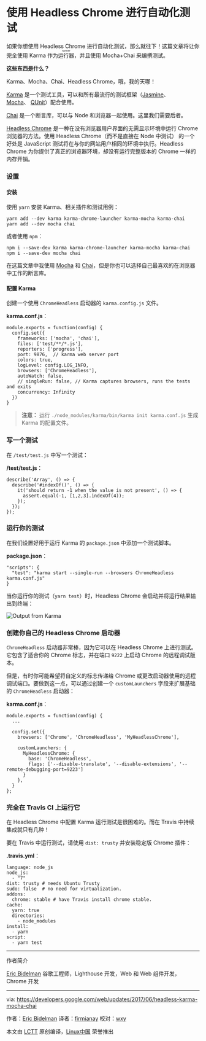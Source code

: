 使用 Headless Chrome 进行自动化测试
============================================================

如果你想使用 Headless Chrome 进行自动化测试，那么就往下！这篇文章将让你完全使用 Karma 作为<ruby>运行器<rt>runner</rt></ruby>，并且使用 Mocha+Chai 来编撰测试。

**这些东西是什么？**

Karma、Mocha、Chai、Headless Chrome，哦，我的天哪！

[Karma][2] 是一个测试工具，可以和所有最流行的测试框架（[Jasmine][3]、[Mocha][4]、 [QUnit][5]）配合使用。

[Chai][6] 是一个断言库，可以与 Node 和浏览器一起使用。这里我们需要后者。

[Headless Chrome][7] 是一种在没有浏览器用户界面的无需显示环境中运行 Chrome 浏览器的方法。使用 Headless Chrome（而不是直接在 Node 中测试） 的一个好处是 JavaScript 测试将在与你的网站用户相同的环境中执行。Headless Chrome 为你提供了真正的浏览器环境，却没有运行完整版本的 Chrome 一样的内存开销。

### 设置

#### 安装

使用 `yarn` 安装 Karma、相关插件和测试用例：

```
yarn add --dev karma karma-chrome-launcher karma-mocha karma-chai
yarn add --dev mocha chai
```

或者使用 `npm`：

```
npm i --save-dev karma karma-chrome-launcher karma-mocha karma-chai
npm i --save-dev mocha chai
```

在这篇文章中我使用 [Mocha][8] 和 [Chai][9]，但是你也可以选择自己最喜欢的在浏览器中工作的断言库。

#### 配置 Karma

创建一个使用 `ChromeHeadless` 启动器的 `karma.config.js` 文件。

**karma.conf.js**：

```
module.exports = function(config) {
  config.set({
    frameworks: ['mocha', 'chai'],
    files: ['test/**/*.js'],
    reporters: ['progress'],
    port: 9876,  // karma web server port
    colors: true,
    logLevel: config.LOG_INFO,
    browsers: ['ChromeHeadless'],
    autoWatch: false,
    // singleRun: false, // Karma captures browsers, runs the tests and exits
    concurrency: Infinity
  })
}
```

> **注意：** 运行 `./node_modules/karma/bin/karma init karma.conf.js` 生成 Karma 的配置文件。

### 写一个测试

在 `/test/test.js` 中写一个测试：

**/test/test.js**：

```
describe('Array', () => {
  describe('#indexOf()', () => {
    it('should return -1 when the value is not present', () => {
      assert.equal(-1, [1,2,3].indexOf(4));
    });
  });
});
```

### 运行你的测试

在我们设置好用于运行 Karma 的 `package.json` 中添加一个测试脚本。

**package.json**：

```
"scripts": {
  "test": "karma start --single-run --browsers ChromeHeadless karma.conf.js"
}
```

当你运行你的测试（`yarn test`）时，Headless Chrome 会启动并将运行结果输出到终端：

![Output from Karma](https://developers.google.com/web/updates/images/2017/06/headless-karma.png)

### 创建你自己的 Headless Chrome 启动器

`ChromeHeadless` 启动器非常棒，因为它可以在 Headless Chrome 上进行测试。它包含了适合你的 Chrome 标志，并在端口 `9222` 上启动 Chrome 的远程调试版本。

但是，有时你可能希望将自定义的标志传递给 Chrome 或更改启动器使用的远程调试端口。要做到这一点，可以通过创建一个 `customLaunchers` 字段来扩展基础的 `ChromeHeadless` 启动器：

**karma.conf.js**：

```
module.exports = function(config) {
  ...

  config.set({
    browsers: ['Chrome', 'ChromeHeadless', 'MyHeadlessChrome'],

    customLaunchers: {
      MyHeadlessChrome: {
        base: 'ChromeHeadless',
        flags: ['--disable-translate', '--disable-extensions', '--remote-debugging-port=9223']
      }
    },
  }
};
```

### 完全在 Travis CI 上运行它

在 Headless Chrome 中配置 Karma 运行测试是很困难的。而在 Travis 中持续集成就只有几种！

要在 Travis 中运行测试，请使用 `dist: trusty` 并安装稳定版 Chrome 插件：

**.travis.yml**：

```
language: node_js
node_js:
  - "7"
dist: trusty # needs Ubuntu Trusty
sudo: false  # no need for virtualization.
addons:
  chrome: stable # have Travis install chrome stable.
cache:
  yarn: true
  directories:
    - node_modules
install:
  - yarn
script:
  - yarn test
```

--------------------------------------------------------------------------------

作者简介

[Eric Bidelman][1] 谷歌工程师，Lighthouse 开发，Web 和 Web 组件开发，Chrome 开发

----------------

via: https://developers.google.com/web/updates/2017/06/headless-karma-mocha-chai

作者：[Eric Bidelman][a]
译者：[firmianay](https://github.com/firmianay)
校对：[wxy](https://github.com/wxy)

本文由 [LCTT](https://github.com/LCTT/TranslateProject) 原创编译，[Linux中国](https://linux.cn/) 荣誉推出

[a]:https://developers.google.com/web/resources/contributors#ericbidelman
[1]:https://developers.google.com/web/resources/contributors#ericbidelman
[2]:https://karma-runner.github.io/
[3]:https://jasmine.github.io/
[4]:https://mochajs.org/
[5]:https://qunitjs.com/
[6]:http://chaijs.com/
[7]:https://developers.google.com/web/updates/2017/04/headless-chrome
[8]:https://mochajs.org/
[9]:http://chaijs.com/
